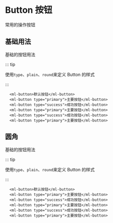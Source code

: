 # Button 按钮

常用的操作按钮

## 基础用法
基础的按钮用法

<ClientOnly>
 <button-demo-base></button-demo-base>
</ClientOnly>

::: tip

使用`type`、`plain`、`round`来定义 Button 的样式

:::

```vue
  <ml-button>默认按钮</ml-button>
  <ml-button type="primary">主要按钮</ml-button>
  <ml-button type="success">成功按钮</ml-button>
  <ml-button type="primary">主要按钮</ml-button>
  <ml-button type="success">成功按钮</ml-button>
  <ml-button type="primary">主要按钮</ml-button>
```

## 圆角
基础的按钮用法

<ClientOnly>
 <button-demo-base></button-demo-base>
</ClientOnly>

::: tip

使用`type`、`plain`、`round`来定义 Button 的样式

:::

```vue
  <ml-button>默认按钮</ml-button>
  <ml-button type="primary">主要按钮</ml-button>
  <ml-button type="success">成功按钮</ml-button>
  <ml-button type="primary">主要按钮</ml-button>
  <ml-button type="success">成功按钮</ml-button>
  <ml-button type="primary">主要按钮</ml-button>
```
